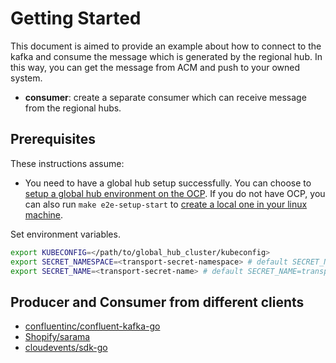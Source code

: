 # Getting Started

This document is aimed to provide an example about how to connect to the kafka and consume the message which is generated by the regional hub. In this way, you can get the message from ACM and push to your owned system.

- **consumer**: create a separate consumer which can receive message from the regional hubs.

## Prerequisites

These instructions assume:

- You need to have a global hub setup successfully. You can choose to [setup a global hub environment on the OCP](https://github.com/stolostron/multicluster-global-hub/blob/main/README.md). If you do not have OCP, you can also run `make e2e-setup-start` to [create a local one in your linux machine](https://github.com/stolostron/multicluster-global-hub/blob/719606de0a65eb8d62c9b10932ef8614bc39ccd0/Makefile#L71).

Set environment variables.
```bash
export KUBECONFIG=</path/to/global_hub_cluster/kubeconfig>
export SECRET_NAMESPACE=<transport-secret-namespace> # default SECRET_NAMESPACE=open-cluster-management
export SECRET_NAME=<transport-secret-name> # default SECRET_NAME=transport-secret
```

## Producer and Consumer from different clients

- [confluentinc/confluent-kafka-go](https://github.com/confluentinc/confluent-kafka-go)
- [Shopify/sarama](https://github.com/Shopify/sarama)
- [cloudevents/sdk-go](https://github.com/cloudevents/sdk-go)